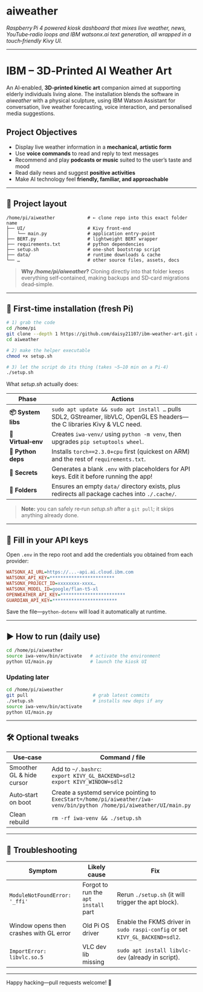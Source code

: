 # aiweather

*Raspberry Pi 4 powered kiosk dashboard that mixes live weather, news, YouTube‑radio loops and IBM watsonx.ai text generation, all wrapped in a touch‑friendly Kivy UI.*

---

# IBM – 3D‑Printed AI Weather Art

An AI‑enabled, **3D‑printed kinetic art** companion aimed at supporting elderly individuals living alone. The installation blends the software in *aiweather* with a physical sculpture, using IBM Watson Assistant for conversation, live weather forecasting, voice interaction, and personalised media suggestions.

## Project Objectives

* Display live weather information in a **mechanical, artistic form**
* Use **voice commands** to read and reply to text messages
* Recommend and play **podcasts or music** suited to the user’s taste and mood
* Read daily news and suggest **positive activities**
* Make AI technology feel **friendly, familiar, and approachable**

---

## 📂 Project layout

```text
/home/pi/aiweather            # ← clone repo into this exact folder name
├── UI/                       # Kivy front‑end
│   └── main.py               # application entry‑point
├── BERT.py                   # lightweight BERT wrapper
├── requirements.txt          # python dependencies
├── setup.sh                  # one‑shot bootstrap script
├── data/                     # runtime downloads & cache
└── …                         # other source files, assets, docs
```

> **Why */home/pi/aiweather*?**  Cloning directly into that folder keeps everything self‑contained, making backups and SD‑card migrations dead‑simple.

---

## 🚀 First‑time installation (fresh Pi)

```bash
# 1) grab the code
cd /home/pi
git clone --depth 1 https://github.com/daisy21107/ibm-weather-art.git aiweather
cd aiweather

# 2) make the helper executable
chmod +x setup.sh

# 3) let the script do its thing (takes ~5–10 min on a Pi‑4)
./setup.sh
```

What *setup.sh* actually does:

| Phase              | Actions                                                                                                                   |
| ------------------ | ------------------------------------------------------------------------------------------------------------------------- |
| **📦 System libs** | `sudo apt update && sudo apt install …` pulls SDL2, GStreamer, libVLC, OpenGL ES headers—the C libraries Kivy & VLC need. |
| **🐍 Virtual‑env** | Creates `iwa-venv/` using `python -m venv`, then upgrades `pip setuptools wheel`.                                         |
| **🔌 Python deps** | Installs `torch==2.3.0+cpu` first (quickest on ARM) and the rest of `requirements.txt`.                                   |
| **🔑 Secrets**     | Generates a blank `.env` with placeholders for API keys. Edit it before running the app!                                  |
| **📂 Folders**     | Ensures an empty `data/` directory exists, plus redirects all package caches into `./.cache/`.                            |

> **Note:** you can safely re‑run *setup.sh* after a `git pull`; it skips anything already done.

---

## 🔑 Fill in your API keys

Open `.env` in the repo root and add the credentials you obtained from each provider:

```ini
WATSONX_AI_URL=https://...-api.ai.cloud.ibm.com
WATSONX_API_KEY=************************
WATSONX_PROJECT_ID=xxxxxxxx-xxxx…
WATSONX_MODEL_ID=google/flan-t5-xl
OPENWEATHER_API_KEY=************************
GUARDIAN_API_KEY=************************
```

Save the file—`python-dotenv` will load it automatically at runtime.

---

## ▶️ How to run (daily use)

```bash
cd /home/pi/aiweather
source iwa-venv/bin/activate   # activate the environment
python UI/main.py              # launch the kiosk UI
```

### Updating later

```bash
cd /home/pi/aiweather
git pull                        # grab latest commits
./setup.sh                      # installs new deps if any
source iwa-venv/bin/activate
python UI/main.py
```

---

## 🛠️ Optional tweaks

| Use‑case                  | Command / file                                                                                                             |
| ------------------------- | -------------------------------------------------------------------------------------------------------------------------- |
| Smoother GL & hide cursor | Add to `~/.bashrc`:<br>`export KIVY_GL_BACKEND=sdl2`<br>`export KIVY_WINDOW=sdl2`                                          |
| Auto‑start on boot        | Create a systemd service pointing to `ExecStart=/home/pi/aiweather/iwa-venv/bin/python /home/pi/aiweather/UI/main.py`      |
| Clean rebuild             | `rm -rf iwa-venv && ./setup.sh`                                                                                            |

---

## 🤕 Troubleshooting

| Symptom                                   | Likely cause                         | Fix                                                                          |
| ----------------------------------------- | ------------------------------------ | ---------------------------------------------------------------------------- |
| `ModuleNotFoundError: '_ffi'`             | Forgot to run the `apt install` part | Rerun `./setup.sh` (it will trigger the apt block).                          |
| Window opens then crashes with GL error   | Old Pi OS driver                     | Enable the FKMS driver in `sudo raspi-config` or set `KIVY_GL_BACKEND=sdl2`. |
| `ImportError: libvlc.so.5`                | VLC dev lib missing                  | `sudo apt install libvlc-dev` (already in script).                           |

---

Happy hacking—pull requests welcome! 🚀
